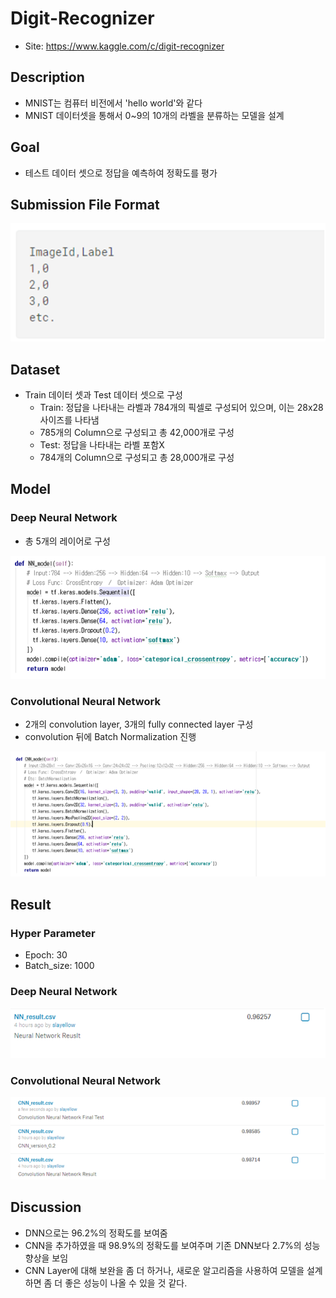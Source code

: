 Digit-Recognizer
================

-	Site: https://www.kaggle.com/c/digit-recognizer

Description
-----------

-	MNIST는 컴퓨터 비전에서 'hello world'와 같다
-	MNIST 데이터셋을 통해서 0~9의 10개의 라벨을 분류하는 모델을 설계

Goal
----

-	테스트 데이터 셋으로 정답을 예측하여 정확도를 평가

Submission File Format
----------------------

![Submission_File_Format](./Image/Submission_File_Format.png)

Dataset
-------

-	Train 데이터 셋과 Test 데이터 셋으로 구성
	-	Train: 정답을 나타내는 라벨과 784개의 픽셀로 구성되어 있으며, 이는 28x28 사이즈를 나타냄
	-	785개의 Column으로 구성되고 총 42,000개로 구성
	-	Test: 정답을 나타내는 라벨 포함X
	-	784개의 Column으로 구성되고 총 28,000개로 구성

Model
-----

### Deep Neural Network

-	총 5개의 레이어로 구성

![NN_Model](./Image/NN_Model.png)

### Convolutional Neural Network

-	2개의 convolution layer, 3개의 fully connected layer 구성
-	convolution 뒤에 Batch Normalization 진행

![CNN_Model](./Image/CNN_Model.png)

Result
------

### Hyper Parameter

-	Epoch: 30
-	Batch_size: 1000

### Deep Neural Network

![NN_Result](./Image/NN_Result.png)

### Convolutional Neural Network

![CNN_Result](./Image/CNN_Result.png)

Discussion
----------

-	DNN으로는 96.2%의 정확도를 보여줌
-	CNN을 추가하였을 때 98.9%의 정확도를 보여주며 기존 DNN보다 2.7%의 성능 향상을 보임
-	CNN Layer에 대해 보완을 좀 더 하거나, 새로운 알고리즘을 사용하여 모델을 설계하면 좀 더 좋은 성능이 나올 수 있을 것 같다.
